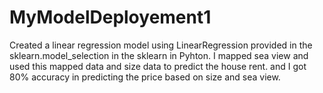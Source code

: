 # MyModelDeployement1

Created a linear regression model using LinearRegression provided in the sklearn.model_selection in the sklearn in Pyhton.
I mapped sea view and used this mapped data and size data to predict the house rent.
and I got 80% accuracy in predicting the price based on size and sea view.
